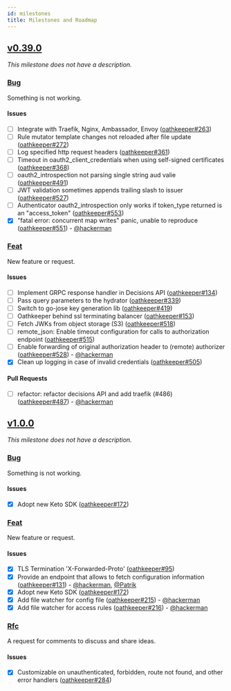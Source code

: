 ```yaml
---
id: milestones
title: Milestones and Roadmap
---
```


## [v0.39.0](https://github.com/ory/oathkeeper/milestone/7)

_This milestone does not have a description._

### [Bug](https://github.com/ory/oathkeeper/labels/bug)

Something is not working.

#### Issues

- [ ] Integrate with Traefik, Nginx, Ambassador, Envoy ([oathkeeper#263](https://github.com/ory/oathkeeper/issues/263))
- [ ] Rule mutator template changes not reloaded after file update ([oathkeeper#272](https://github.com/ory/oathkeeper/issues/272))
- [ ] Log specified http request headers ([oathkeeper#361](https://github.com/ory/oathkeeper/issues/361))
- [ ] Timeout in oauth2_client_credentials when using self-signed certificates ([oathkeeper#368](https://github.com/ory/oathkeeper/issues/368))
- [ ] oauth2_introspection not parsing single string aud valie ([oathkeeper#491](https://github.com/ory/oathkeeper/issues/491))
- [ ] JWT validation sometimes appends trailing slash to issuer ([oathkeeper#527](https://github.com/ory/oathkeeper/issues/527))
- [ ] Authenticator oauth2_introspection only works if token_type returned is an "access_token" ([oathkeeper#553](https://github.com/ory/oathkeeper/issues/553))
- [x] "fatal error: concurrent map writes" panic, unable to reproduce ([oathkeeper#551](https://github.com/ory/oathkeeper/issues/551)) - [@hackerman](https://github.com/aeneasr)

### [Feat](https://github.com/ory/oathkeeper/labels/feat)

New feature or request.

#### Issues

- [ ] Implement GRPC response handler in Decisions API ([oathkeeper#134](https://github.com/ory/oathkeeper/issues/134))
- [ ] Pass query parameters to the hydrator ([oathkeeper#339](https://github.com/ory/oathkeeper/issues/339))
- [ ] Switch to go-jose key generation lib ([oathkeeper#419](https://github.com/ory/oathkeeper/issues/419))
- [ ] Oathkeeper behind ssl terminating balancer ([oathkeeper#153](https://github.com/ory/oathkeeper/issues/153))
- [ ] Fetch JWKs from object storage (S3) ([oathkeeper#518](https://github.com/ory/oathkeeper/issues/518))
- [ ] remote_json: Enable timeout configuration for calls to authorization endpoint ([oathkeeper#515](https://github.com/ory/oathkeeper/issues/515))
- [ ] Enable forwarding of original authorization header to (remote) authorizer ([oathkeeper#528](https://github.com/ory/oathkeeper/issues/528)) - [@hackerman](https://github.com/aeneasr)
- [x] Clean up logging in case of invalid credentials ([oathkeeper#505](https://github.com/ory/oathkeeper/issues/505))

#### Pull Requests

- [ ] refactor: refactor decisions API and add traefik (#486) ([oathkeeper#487](https://github.com/ory/oathkeeper/pull/487)) - [@hackerman](https://github.com/aeneasr)

## [v1.0.0](https://github.com/ory/oathkeeper/milestone/2)

_This milestone does not have a description._

### [Bug](https://github.com/ory/oathkeeper/labels/bug)

Something is not working.

#### Issues

- [x] Adopt new Keto SDK ([oathkeeper#172](https://github.com/ory/oathkeeper/issues/172))

### [Feat](https://github.com/ory/oathkeeper/labels/feat)

New feature or request.

#### Issues

- [x] TLS Termination 'X-Forwarded-Proto' ([oathkeeper#95](https://github.com/ory/oathkeeper/issues/95))
- [x] Provide an endpoint that allows to fetch configuration information ([oathkeeper#131](https://github.com/ory/oathkeeper/issues/131)) - [@hackerman](https://github.com/aeneasr), [@Patrik](https://github.com/zepatrik)
- [x] Adopt new Keto SDK ([oathkeeper#172](https://github.com/ory/oathkeeper/issues/172))
- [x] Add file watcher for config file ([oathkeeper#215](https://github.com/ory/oathkeeper/issues/215)) - [@hackerman](https://github.com/aeneasr)
- [x] Add file watcher for access rules ([oathkeeper#216](https://github.com/ory/oathkeeper/issues/216)) - [@hackerman](https://github.com/aeneasr)

### [Rfc](https://github.com/ory/oathkeeper/labels/rfc)

A request for comments to discuss and share ideas.

#### Issues

- [x] Customizable on unauthenticated, forbidden, route not found, and other error handlers ([oathkeeper#284](https://github.com/ory/oathkeeper/issues/284))
